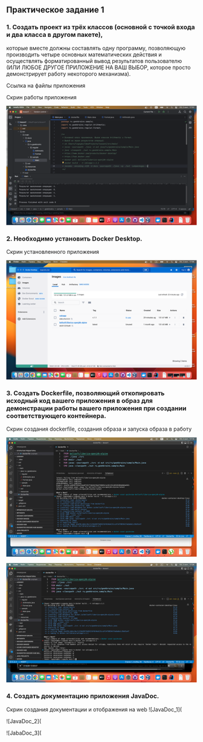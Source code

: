 ## Практическое задание 1 

### 1. Создать проект из трёх классов (основной с точкой входа и два класса в другом пакете),
которые вместе должны составлять одну программу, позволяющую производить четыре основных математических действия и осуществлять форматированный
вывод результатов пользователю (ИЛИ ЛЮБОЕ ДРУГОЕ ПРИЛОЖЕНИЕ НА ВАШ ВЫБОР, которое просто демонстрирует работу некоторого механизма).

Ссылка на файлы приложения

Скрин работы приложения

![CalcApp](https://github.com/PavelLogeiko/TechSpec_Java/blob/main/Lesson1/Images/CalcApp.png)

### 2. Необходимо установить Docker Desktop.

Скрин установленного приложения

![DockerDesktop](https://github.com/PavelLogeiko/TechSpec_Java/blob/main/Lesson1/Images/DockerDesktop.png)

### 3. Создать Dockerfile, позволяющий откопировать исходный код вашего приложения в образ для демонстрации работы вашего приложения при создании соответствующего контейнера.

Скрин создания dockerfile, создания образа и запуска образа в работу

![DockerBuild](https://github.com/PavelLogeiko/TechSpec_Java/blob/main/Lesson1/Images/DockerBuild.png)

![DockerRun](https://github.com/PavelLogeiko/TechSpec_Java/blob/main/Lesson1/Images/DockerRun.png)

### 4. Создать документацию приложения JavaDoc.

Скрин создания документации и отображения на web
![JavaDoc_1](

![JavaDoc_2](

![JabaDoc_3](
